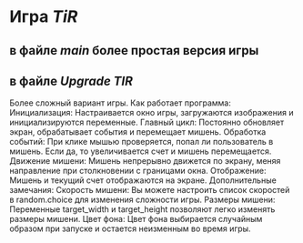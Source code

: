 # Игра *TiR*
## в файле *main* более простая версия игры
## в файле ***Upgrade TIR***
Более сложный вариант игры.
Как работает программа:
Инициализация: Настраивается окно игры, 
загружаются изображения и инициализируются переменные.
Главный цикл: Постоянно обновляет экран, 
обрабатывает события и перемещает мишень.
Обработка событий: При клике мышью проверяется,
попал ли пользователь в мишень. Если да, то 
увеличивается счет и мишень перемещается.
Движение мишени: Мишень непрерывно движется
по экрану, меняя направление при столкновении 
с границами окна.
Отображение: Мишень и текущий счет отображаются на экране.
Дополнительные замечания:
Скорость мишени: Вы можете настроить список скоростей 
в random.choice для изменения сложности игры.
Размеры мишени: Переменные target_width и target_height
позволяют легко изменять размеры мишени.
Цвет фона: Цвет фона выбирается случайным образом 
при запуске и остается неизменным во время игры.